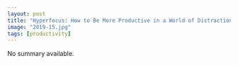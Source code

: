 ```yaml
---
layout: post
title: "Hyperfocus: How to Be More Productive in a World of Distraction"
image: "2019-15.jpg"
tags: [productivity]
---
```


No summary available.